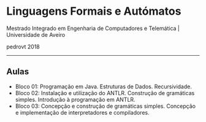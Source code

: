 # Linguagens Formais e Autómatos
Mestrado Integrado em Engenharia de Computadores e Telemática | Universidade de Aveiro

pedrovt 2018

----------------
## Aulas
  - Bloco 01: Programação em Java. Estruturas de Dados. Recursividade.
  - Bloco 02: Instalação e utilização do ANTLR. Construção de gramáticas simples. Introdução à programação em ANTLR.
  - Bloco 03: Concepção e construção de gramáticas simples. Concepção e implementação de interpretadores e compiladores.
